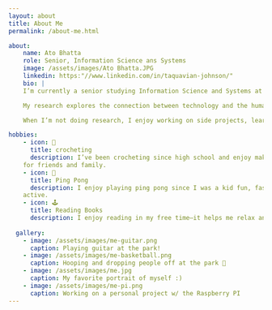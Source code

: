 ```yaml
---
layout: about
title: About Me
permalink: /about-me.html

about:
    name: Ato Bhatta
    role: Senior, Information Science ans Systems
    image: /assets/images/Ato Bhatta.JPG
    linkedin: https:"//www.linkedin.com/in/taquavian-johnson/"
    bio: |
    I’m currently a senior studying Information Science and Systems at Morgan State University in Baltimore, Maryland. I expect to graduate in 2026.

    My research explores the connection between technology and the human mind—how brain-computer interfaces and embedded systems can be used to improve interaction, assistive robotics, and real-time neural signal processing.

    When I’m not doing research, I enjoy working on side projects, learning new tech skills, and spending time with friends.

hobbies:
    - icon: 🧶
      title: crocheting
      description: I’ve been crocheting since high school and enjoy making small gifts like hats  
    for friends and family.  
    - icon: 🏓
      title: Ping Pong
      description: I enjoy playing ping pong since I was a kid fun, fast, and helps me stay 
    active.
    - icon: 🕹️
      title: Reading Books
      description: I enjoy reading in my free time—it helps me relax and learn new ideas
 
  gallery:
    - image: /assets/images/me-guitar.png
      caption: Playing guitar at the park!
    - image: /assets/images/me-basketball.png
      caption: Hooping and dropping people off at the park 🏀
    - image: /assets/images/me.jpg
      caption: My favorite portrait of myself :)
    - image: /assets/images/me-pi.png
      caption: Working on a personal project w/ the Raspberry PI
---
```

